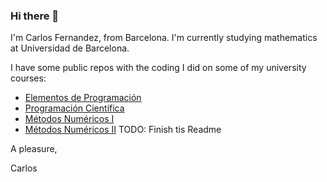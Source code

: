 ### Hi there 👋

<!--
**CarlosFerLo/CarlosFerLo** is a ✨ _special_ ✨ repository because its `README.md` (this file) appears on your GitHub profile.

Here are some ideas to get you started:

- 🔭 I’m currently working on ...
- 🌱 I’m currently learning ...
- 👯 I’m looking to collaborate on ...
- 🤔 I’m looking for help with ...
- 💬 Ask me about ...
- 📫 How to reach me: ...
- 😄 Pronouns: ...
- ⚡ Fun fact: ...
-->
I'm Carlos Fernandez, from Barcelona. I'm currently studying mathematics at Universidad de Barcelona.

I have some public repos with the coding I did on some of my university courses:
 - [Elementos de Programación](https://github.com/CarlosFerLo/Elements-de-Programacio)
 - [Programación Científica](https://github.com/CarlosFerLo/PrograCientifica)
 - [Métodos Numéricos I](https://github.com/CarlosFerLo/metodos-numericos)
 - [Métodos Numéricos II](https://github.com/CarlosFerLo/metodos-numericos-2)
   TODO: Finish tis Readme

A pleasure,

Carlos
